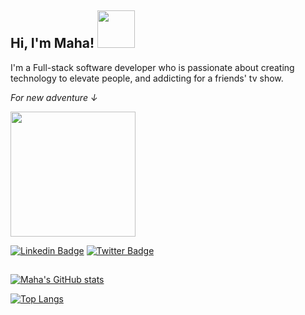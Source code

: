 <h2> Hi, I'm Maha! <img src="https://media.giphy.com/media/L45F5mvj5XVzdcL0VV/source.gif" width="60"></h2>
<p>I'm a Full-stack software developer who is passionate about creating technology to elevate people, and addicting for a friends' tv show.</p>
<p><em>For new adventure ↓</em></p>
<img src="https://media.giphy.com/media/1UVyaO2J8igBuNTe3h/source.gif" width="200">

[![Linkedin Badge](https://img.shields.io/badge/-Maha%20Magdy-%23007ec6?style=flat-square&logo=Linkedin&logoColor=white&link=https://www.linkedin.com/in/maha-magdy-18a8a7116/)](https://www.linkedin.com/in/maha-magdy-18a8a7116/)
[![Twitter Badge](https://img.shields.io/badge/-%40Maha__M__Abdelaal-%231ca0f1?style=flat-square&labelColor=1ca0f1&logo=twitter&logoColor=white&link=https://twitter.com/Maha_M_Abdelaal)](https://twitter.com/Maha_M_Abdelaal)

<h2></h2>


[![Maha's GitHub stats](https://github-readme-stats.vercel.app/api?username=Maha-Magdy&card_width=500)](https://github.com/anuraghazra/github-readme-stats)

[![Top Langs](https://github-readme-stats.vercel.app/api/top-langs/?username=Maha-Magdy&show_icons=true&langs_count=10&card_width=500)](https://github.com/anuraghazra/github-readme-stats)


<!--
**Maha-Magdy/Maha-Magdy** is a ✨ _special_ ✨ repository because its `README.md` (this file) appears on your GitHub profile.

Here are some ideas to get you started:

- 🔭 I’m currently working on ...
- 🌱 I’m currently learning ...
- 👯 I’m looking to collaborate on ...
- 🤔 I’m looking for help with ...
- 💬 Ask me about ...
- 📫 How to reach me: ...
- 😄 Pronouns: ...
- ⚡ Fun fact: ...
-->


